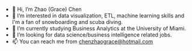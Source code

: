 - 👋 Hi, I’m Zhao (Grace) Chen
- 👀 I’m interested in data visualization, ETL, machine learning skills and I'm a fan of snowboarding and scuba diving.
- 🌱 I’m currently studying Business Analytics at the University of Miami.
- 💞️ I’m looking for data science/business intelligence related jobs.
- 📫 You can reach me from chenzhaograce@hotmail.com 

<!---
chenzhaograce/chenzhaograce is a ✨ special ✨ repository because its `README.md` (this file) appears on your GitHub profile.
You can click the Preview link to take a look at your changes.
--->
